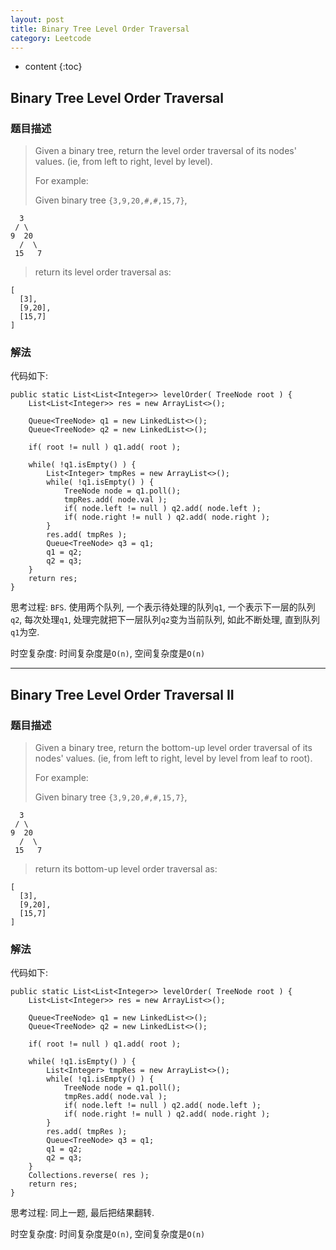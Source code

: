 ```yaml
---
layout: post
title: Binary Tree Level Order Traversal
category: Leetcode
---
```


* content
{:toc}

## Binary Tree Level Order Traversal

### 题目描述

> Given a binary tree, return the level order traversal of its nodes' values. (ie, from left to right, level by level).
>
> For example:
>
> Given binary tree `{3,9,20,#,#,15,7}`,
>
      3 
     / \
    9  20
      /  \
     15   7
>
> return its level order traversal as:
>
    [
      [3],
      [9,20],
      [15,7]
    ]

### 解法

代码如下:

    public static List<List<Integer>> levelOrder( TreeNode root ) {
        List<List<Integer>> res = new ArrayList<>();

        Queue<TreeNode> q1 = new LinkedList<>();
        Queue<TreeNode> q2 = new LinkedList<>();

        if( root != null ) q1.add( root );

        while( !q1.isEmpty() ) {
            List<Integer> tmpRes = new ArrayList<>();
            while( !q1.isEmpty() ) {
                TreeNode node = q1.poll();
                tmpRes.add( node.val );
                if( node.left != null ) q2.add( node.left );
                if( node.right != null ) q2.add( node.right );
            }
            res.add( tmpRes );
            Queue<TreeNode> q3 = q1;
            q1 = q2;
            q2 = q3;
        }
        return res;
    }

思考过程: `BFS`. 使用两个队列, 一个表示待处理的队列`q1`, 一个表示下一层的队列`q2`, 每次处理`q1`, 处理完就把下一层队列`q2`变为当前队列, 如此不断处理, 直到队列`q1`为空.

时空复杂度: 时间复杂度是`O(n)`, 空间复杂度是`O(n)`

- - -

## Binary Tree Level Order Traversal II

### 题目描述

> Given a binary tree, return the bottom-up level order traversal of its nodes' values. (ie, from left to right, level by level from leaf to root).
>
> For example:
>
> Given binary tree `{3,9,20,#,#,15,7}`,
>
      3 
     / \
    9  20
      /  \
     15   7
>
> return its bottom-up level order traversal as:
>
    [
      [3],
      [9,20],
      [15,7]
    ]

### 解法

代码如下:

    public static List<List<Integer>> levelOrder( TreeNode root ) {
        List<List<Integer>> res = new ArrayList<>();

        Queue<TreeNode> q1 = new LinkedList<>();
        Queue<TreeNode> q2 = new LinkedList<>();

        if( root != null ) q1.add( root );

        while( !q1.isEmpty() ) {
            List<Integer> tmpRes = new ArrayList<>();
            while( !q1.isEmpty() ) {
                TreeNode node = q1.poll();
                tmpRes.add( node.val );
                if( node.left != null ) q2.add( node.left );
                if( node.right != null ) q2.add( node.right );
            }
            res.add( tmpRes );
            Queue<TreeNode> q3 = q1;
            q1 = q2;
            q2 = q3;
        }
	    Collections.reverse( res );
        return res;
    }

思考过程: 同上一题, 最后把结果翻转.

时空复杂度: 时间复杂度是`O(n)`, 空间复杂度是`O(n)`